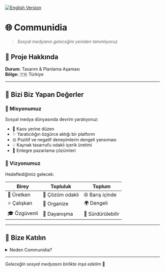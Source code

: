 [![English Version](https://img.shields.io/badge/Language-English-blue)](communidia_en.md)

# 🌐 Communidia

> *Sosyal medyanın geleceğini yeniden tanımlıyoruz*

## 📱 Proje Hakkında
**Durum:** Tasarım & Planlama Aşaması  
**Bölge:** 🇹🇷 Türkiye

---

## 💫 Bizi Biz Yapan Değerler

### 🎯 Misyonumuz 
Sosyal medya dünyasında devrim yaratıyoruz:

- 🌈 Kaos yerine düzen
- ✨ Yaratıcılığın özgürce aktığı bir platform 
- ⚖️ Pozitif ve negatif deneyimlerin dengeli yansıması
- 💡 Kaynak tasarrufu odaklı içerik üretimi
- 🚀 Entegre pazarlama çözümleri

### 🔮 Vizyonumuz
Hedeflediğimiz gelecek:

|  Birey  |  Topluluk  |  Toplum  |
|---------|------------|----------|
| 💪 Üretken | 🤝 Çözüm odaklı | ☮️ Barış içinde |
| ⭐ Çalışkan | 🌟 Organize | 🌍 Dengeli |
| 🎓 Özgüvenli | 💫 Dayanışma | 🌱 Sürdürülebilir |

---

## 🤝 Bize Katılın

<details>
<summary>Neden Communidia?</summary>

* 📊 Dengeli içerik akışı
* 🎨 Yaratıcı özgürlük
* 💎 Kaynak optimizasyonu
* 🌍 Sürdürülebilir sosyal medya
* 🤗 Pozitif topluluk deneyimi
</details>

---

*Geleceğin sosyal medyasını birlikte inşa edelim* 🌟

